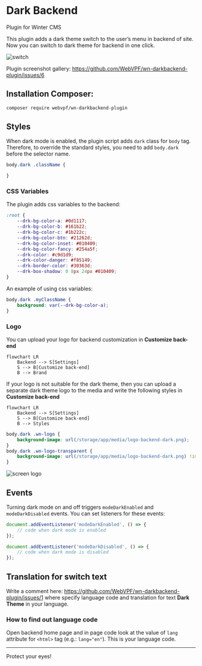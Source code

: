 # Dark Backend

Plugin for Winter CMS

This plugin adds a dark theme switch to the user’s menu in backend of site. Now you can switch to dark theme for backend in one click.

![switch](https://user-images.githubusercontent.com/61043464/145829071-8ca9fd28-7928-49a6-8ccc-f45b08467102.jpg)

Plugin screenshot gallery: https://github.com/WebVPF/wn-darkbackend-plugin/issues/6

## Installation Сomposer:

```bash
composer require webvpf/wn-darkbackend-plugin
```

## Styles

When dark mode is enabled, the plugin script adds `dark` class for `body` tag. Therefore, to override the standard styles, you need to add `body.dark` before the selector name.

```css
body.dark .className {

}
```

### CSS Variables

The plugin adds css variables to the backend:

```css
:root {
    --drk-bg-color-a: #0d1117;
    --drk-bg-color-b: #161b22;
    --drk-bg-color-c: #1b222c;
    --drk-bg-color-btn: #21262d;
    --drk-bg-color-inset: #010409;
    --drk-bg-color-fancy: #254a5f;
    --drk-color: #c9d1d9;
    --drk-color-danger: #f85149;
    --drk-border-color: #30363d;
    --drk-box-shadow: 0 8px 24px #010409;
}
```

An example of using css variables:

```css
body.dark .myClassName {
    background: var(--drk-bg-color-a);
}
```

### Logo

You can upload your logo for backend customization in **Customize back-end**

```mermaid
flowchart LR
    Backend --> S[Settings]
    S --> B[Customize back-end]
    B --> Brand
```

If your logo is not suitable for the dark theme, then you can upload a separate dark theme logo to the media and write the following styles in **Customize back-end**

```mermaid
flowchart LR
    Backend --> S[Settings]
    S --> B[Customize back-end]
    B --> Styles
```

```css
body.dark .wn-logo {
    background-image: url(/storage/app/media/logo-backend-dark.png);
}
body.dark .wn-logo-transparent {
    background-image: url(/storage/app/media/logo-backend-dark.png) !important;
}
```

![screen logo](https://user-images.githubusercontent.com/61043464/211161041-750dd82d-52ea-49a5-a96d-d8cfbbd43acc.jpg)

## Events

Turning dark mode on and off triggers `modeDarkEnabled` and `modeDarkDisabled` events. You can set listeners for these events:

```js
document.addEventListener('modeDarkEnabled', () => {
    // code when dark mode is enabled
});

document.addEventListener('modeDarkDisabled', () => {
    // code when dark mode is disabled
});
```

## Translation for switch text

Write a comment here: https://github.com/WebVPF/wn-darkbackend-plugin/issues/1 where specify language code and translation for text **Dark Theme** in your language.

### How to find out language code

Open backend home page and in page code look at the value of `lang` attribute for `<html>` tag (e.g.: `lang="en"`). This is your language code.

---

Protect your eyes!
